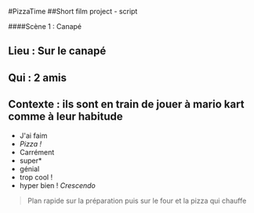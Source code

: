 #PizzaTime
##Short film project - script

####Scène 1 : Canapé

**Lieu :** Sur le canapé
--
**Qui :** 2 amis
--
**Contexte :** ils sont en train de jouer à mario kart comme à leur habitude
--

- J'ai faim
- *Pizza !*
- Carrément
- super*
- génial
- trop cool !
- hyper bien ! 
*Crescendo*
> Plan rapide sur la préparation puis sur le four et la pizza qui chauffe
